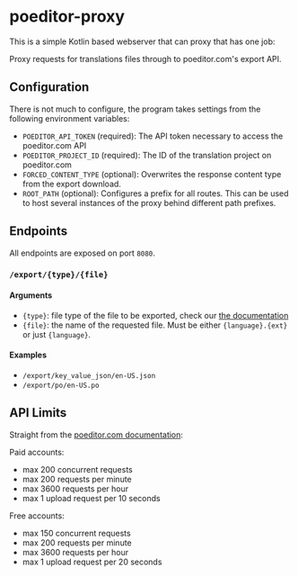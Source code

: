 # poeditor-proxy

This is a simple Kotlin based webserver that can proxy that has one job:

Proxy requests for translations files through to poeditor.com's export API.

## Configuration

There is not much to configure, the program takes settings from the following environment variables:

 * `POEDITOR_API_TOKEN` (required): The API token necessary to access the poeditor.com API
 * `POEDITOR_PROJECT_ID` (required): The ID of the translation project on poeditor.com
 * `FORCED_CONTENT_TYPE` (optional): Overwrites the response content type from the export download.
 * `ROOT_PATH` (optional): Configures a prefix for all routes. This can be used to host several instances of the proxy behind different path prefixes.

## Endpoints

All endpoints are exposed on port `8080`.

### `/export/{type}/{file}`

#### Arguments

 * `{type}`: file type of the file to be exported, check our [the documentation](https://poeditor.com/docs/api#projects_export)
 * `{file}`: the name of the requested file. Must be either `{language}.{ext}` or just `{language}`.

#### Examples

 * `/export/key_value_json/en-US.json`
 * `/export/po/en-US.po`

## API Limits

Straight from the [poeditor.com documentation](https://poeditor.com/docs/api_rates):

Paid accounts:

 * max 200 concurrent requests
 * max 200 requests per minute
 * max 3600 requests per hour
 * max 1 upload request per 10 seconds

Free accounts:

 * max 150 concurrent requests
 * max 200 requests per minute
 * max 3600 requests per hour
 * max 1 upload request per 20 seconds
